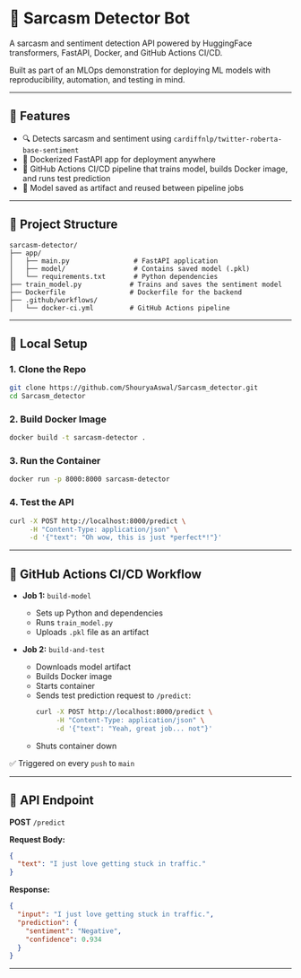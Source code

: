 # 🤖 Sarcasm Detector Bot

A sarcasm and sentiment detection API powered by HuggingFace transformers, FastAPI, Docker, and GitHub Actions CI/CD.

Built as part of an MLOps demonstration for deploying ML models with reproducibility, automation, and testing in mind.

---

## 📌 Features
- 🔍 Detects sarcasm and sentiment using `cardiffnlp/twitter-roberta-base-sentiment`
- 🚀 Dockerized FastAPI app for deployment anywhere
- 🔄 GitHub Actions CI/CD pipeline that trains model, builds Docker image, and runs test prediction
- 📀 Model saved as artifact and reused between pipeline jobs

---

## 🧱 Project Structure
```
sarcasm-detector/
├── app/
│   ├── main.py                # FastAPI application
│   ├── model/                 # Contains saved model (.pkl)
│   └── requirements.txt       # Python dependencies
├── train_model.py            # Trains and saves the sentiment model
├── Dockerfile                # Dockerfile for the backend
├── .github/workflows/
│   └── docker-ci.yml         # GitHub Actions pipeline
```

---

## 🐳 Local Setup

### 1. Clone the Repo
```bash
git clone https://github.com/ShouryaAswal/Sarcasm_detector.git
cd Sarcasm_detector
```

### 2. Build Docker Image
```bash
docker build -t sarcasm-detector .
```

### 3. Run the Container
```bash
docker run -p 8000:8000 sarcasm-detector
```

### 4. Test the API
```bash
curl -X POST http://localhost:8000/predict \
     -H "Content-Type: application/json" \
     -d '{"text": "Oh wow, this is just *perfect*!"}'
```

---

## 🦪 GitHub Actions CI/CD Workflow

- **Job 1:** `build-model`
  - Sets up Python and dependencies
  - Runs `train_model.py`
  - Uploads `.pkl` file as an artifact

- **Job 2:** `build-and-test`
  - Downloads model artifact
  - Builds Docker image
  - Starts container
  - Sends test prediction request to `/predict`:
    ```bash
    curl -X POST http://localhost:8000/predict \
         -H "Content-Type: application/json" \
         -d '{"text": "Yeah, great job... not"}'
    ```
  - Shuts container down

✅ Triggered on every `push` to `main`

---

## 📄 API Endpoint
**POST** `/predict`

**Request Body:**
```json
{
  "text": "I just love getting stuck in traffic."
}
```

**Response:**
```json
{
  "input": "I just love getting stuck in traffic.",
  "prediction": {
    "sentiment": "Negative",
    "confidence": 0.934
  }
}
```

---
